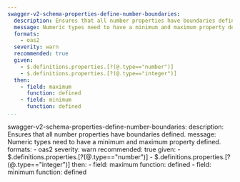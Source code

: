```yaml
---
swagger-v2-schema-properties-define-number-boundaries:
  description: Ensures that all number properties have boundaries defined.
  message: Numeric types need to have a minimum and maximum property defined.
  formats:
    - oas2
  severity: warn
  recommended: true
  given:
    - $.definitions.properties.[?(@.type=="number")]
    - $.definitions.properties.[?(@.type=="integer")]
  then:
    - field: maximum
      function: defined
    - field: minimum
      function: defined
...
```

swagger-v2-schema-properties-define-number-boundaries:
  description: Ensures that all number properties have boundaries defined.
  message: Numeric types need to have a minimum and maximum property defined.
  formats:
    - oas2
  severity: warn
  recommended: true
  given:
    - $.definitions.properties.[?(@.type=="number")]
    - $.definitions.properties.[?(@.type=="integer")]
  then:
    - field: maximum
      function: defined
    - field: minimum
      function: defined
